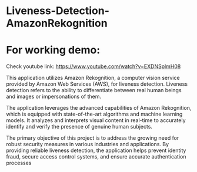# Liveness-Detection-AmazonRekognition

# For working demo:
Check youtube link: https://www.youtube.com/watch?v=EXDNSplmH08

This application utilizes Amazon Rekognition, a computer vision service provided by Amazon Web Services (AWS), for liveness detection. Liveness detection refers to the ability to differentiate between real human beings and images or impersonations of them.

The application leverages the advanced capabilities of Amazon Rekognition, which is equipped with state-of-the-art algorithms and machine learning models. It analyzes and interprets visual content in real-time to accurately identify and verify the presence of genuine human subjects.

The primary objective of this project is to address the growing need for robust security measures in various industries and applications. By providing reliable liveness detection, the application helps prevent identity fraud, secure access control systems, and ensure accurate authentication processes
